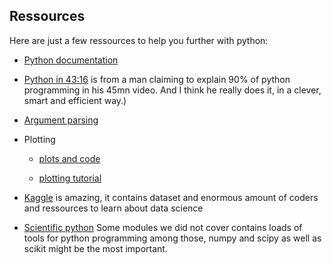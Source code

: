 ## Ressources

Here are just a few ressources to help you further with python:

* [Python documentation](https://docs.python.org/2/index.html)

* [Python in 43:16](https://www.youtube.com/watch?v=N4mEzFDjqtA) is from a man claiming to explain 90% of python programming in his 45mn video. And I think he really does it, in a clever, smart and efficient way.)

* [Argument parsing](https://www.cyberciti.biz/faq/python-command-line-arguments-argv-example/)

* Plotting

  * [plots and code](https://matplotlib.org/gallery.html)

  * [plotting tutorial]( https://matplotlib.org/users/pyplot_tutorial.html)

* [Kaggle](https://www.kaggle.com/) is amazing, it contains dataset and enormous amount of coders and ressources
to learn about data science

* [Scientific python](https://docs.scipy.org/doc/) Some modules we did not cover contains loads of tools for python programming
among those, numpy and scipy as well as scikit might be the most important.



